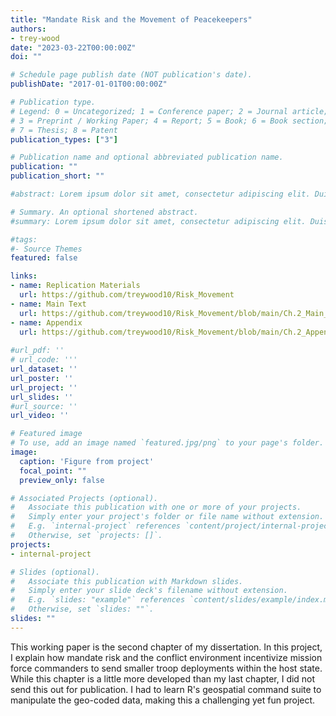 ```yaml
---
title: "Mandate Risk and the Movement of Peacekeepers"
authors:
- trey-wood
date: "2023-03-22T00:00:00Z"
doi: ""

# Schedule page publish date (NOT publication's date).
publishDate: "2017-01-01T00:00:00Z"

# Publication type.
# Legend: 0 = Uncategorized; 1 = Conference paper; 2 = Journal article;
# 3 = Preprint / Working Paper; 4 = Report; 5 = Book; 6 = Book section;
# 7 = Thesis; 8 = Patent
publication_types: ["3"]

# Publication name and optional abbreviated publication name.
publication: ""
publication_short: ""

#abstract: Lorem ipsum dolor sit amet, consectetur adipiscing elit. Duis posuere tellus ac convallis placerat. Proin tincidunt magna sed ex sollicitudin condimentum. Sed ac faucibus dolor, scelerisque sollicitudin nisi. Cras purus urna, suscipit quis sapien eu, pulvinar tempor diam. Quisque risus orci, mollis id ante sit amet, gravida egestas nisl. Sed ac tempus magna. Proin in dui enim. Donec condimentum, sem id dapibus fringilla, tellus enim condimentum arcu, nec volutpat est felis vel metus. Vestibulum sit amet erat at nulla eleifend gravida.

# Summary. An optional shortened abstract.
#summary: Lorem ipsum dolor sit amet, consectetur adipiscing elit. Duis posuere tellus ac convallis placerat. Proin tincidunt magna sed ex sollicitudin condimentum.

#tags:
#- Source Themes
featured: false

links:
- name: Replication Materials
  url: https://github.com/treywood10/Risk_Movement
- name: Main Text
  url: https://github.com/treywood10/Risk_Movement/blob/main/Ch.2_Main_Text.pdf
- name: Appendix
  url: https://github.com/treywood10/Risk_Movement/blob/main/Ch.2_Appendix.pdf
  
#url_pdf: ''
# url_code: '''
url_dataset: ''
url_poster: ''
url_project: ''
url_slides: ''
#url_source: ''
url_video: ''

# Featured image
# To use, add an image named `featured.jpg/png` to your page's folder. 
image:
  caption: 'Figure from project'
  focal_point: ""
  preview_only: false

# Associated Projects (optional).
#   Associate this publication with one or more of your projects.
#   Simply enter your project's folder or file name without extension.
#   E.g. `internal-project` references `content/project/internal-project/index.md`.
#   Otherwise, set `projects: []`.
projects:
- internal-project

# Slides (optional).
#   Associate this publication with Markdown slides.
#   Simply enter your slide deck's filename without extension.
#   E.g. `slides: "example"` references `content/slides/example/index.md`.
#   Otherwise, set `slides: ""`.
slides: ""
---
```


This working paper is the second chapter of my dissertation. In this project, I explain how mandate risk and the conflict environment incentivize mission force commanders to send smaller troop deployments within the host state. While this chapter is a little more developed than my last chapter, I did not send this out for publication. I had to learn R's geospatial command suite to manipulate the geo-coded data, making this a challenging yet fun project. 
